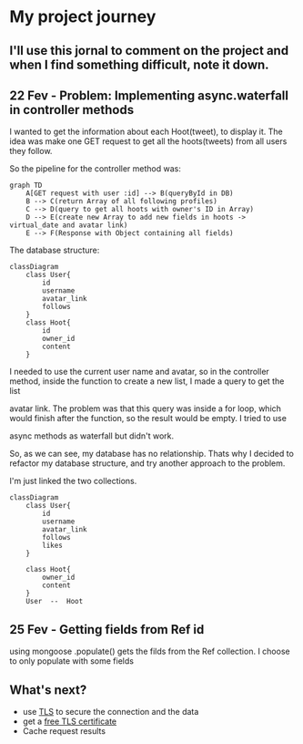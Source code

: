 # My project journey

## I'll use this jornal to comment on the project and when I find something difficult, note it down.

## 22 Fev - Problem: Implementing async.waterfall in controller methods
I wanted to get the information about each Hoot(tweet), to display it. The idea was make one GET request to get all the hoots(tweets) from all users they follow.
    
So the pipeline for the controller method was:

```mermaid
graph TD
    A[GET request with user :id] --> B(queryById in DB)
	B --> C(return Array of all following profiles)
	C --> D(query to get all hoots with owner's ID in Array)
	D --> E(create new Array to add new fields in hoots -> virtual_date and avatar link)
	E --> F(Response with Object containing all fields)
```

The database structure:

```mermaid
classDiagram
	class User{
		id
		username
		avatar_link
		follows
	}
	class Hoot{
		id
		owner_id
		content
	}
```

I needed to use the current user name and avatar, so in the controller method, inside the function to create a new list, I made a query to get the list

avatar link. The problem was that this query was inside a for loop, which would finish after the function, so the result would be empty. I tried to use

async methods as waterfall but didn't work.

So, as we can see, my database has no relationship. Thats why I decided to refactor my database structure, and try another approach to the problem.

I'm just linked the two collections.

```mermaid
classDiagram
	class User{
		id
		username
		avatar_link
		follows
		likes
	}

	class Hoot{
		owner_id
		content
	}
	User  --  Hoot
```

## 25 Fev - Getting fields from Ref id
using mongoose .populate() gets the filds from the Ref collection. I choose to only populate with some fields




## What's next?
- use [TLS](https://en.wikipedia.org/wiki/Transport_Layer_Security) to secure the connection and the data
- get a [free TLS certificate](https://letsencrypt.org/about/)
- Cache request results
